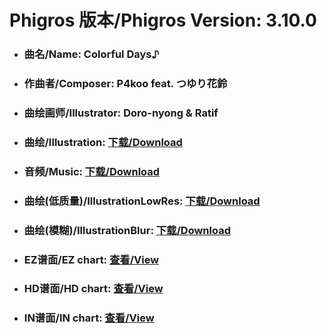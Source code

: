 
# Phigros 版本/Phigros Version:  3.10.0

- ### __曲名/Name:  Colorful Days♪__

- ### __作曲者/Composer:  P4koo feat. つゆり花鈴__

- ### __曲绘画师/Illustrator:  Doro-nyong & Ratif__

- ### __曲绘/Illustration:  [下载/Download](https://github.com/Po6647A/PAR/releases/download/3.10.0/934.png)__

- ### __音频/Music:  [下载/Download](https://github.com/Po6647A/PAR/releases/download/3.10.0/1783.ogg)__

- ### __曲绘(低质量)/IllustrationLowRes:  [下载/Download](https://github.com/Po6647A/PAR/releases/download/3.10.0/1426.png)__

- ### __曲绘(模糊)/IllustrationBlur:  [下载/Download](https://github.com/Po6647A/PAR/releases/download/3.10.0/1180.png)__


- ### __EZ谱面/EZ chart:  [查看/View](./EZ.json/index.html)__

- ### __HD谱面/HD chart:  [查看/View](./HD.json/index.html)__

- ### __IN谱面/IN chart:  [查看/View](./IN.json/index.html)__
